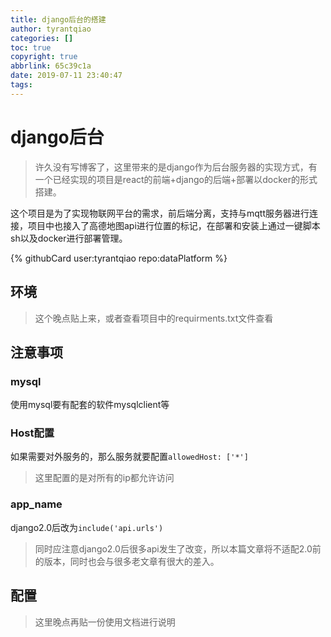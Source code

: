 ```yaml
---
title: django后台的搭建
author: tyrantqiao
categories: []
toc: true
copyright: true
abbrlink: 65c39c1a
date: 2019-07-11 23:40:47
tags:
---
```


# django后台

> 许久没有写博客了，这里带来的是django作为后台服务器的实现方式，有一个已经实现的项目是react的前端+django的后端+部署以docker的形式搭建。

这个项目是为了实现物联网平台的需求，前后端分离，支持与mqtt服务器进行连接，项目中也接入了高德地图api进行位置的标记，在部署和安装上通过一键脚本sh以及docker进行部署管理。

{% githubCard user:tyrantqiao repo:dataPlatform %}

## 环境

> 这个晚点贴上来，或者查看项目中的requirments.txt文件查看

## 注意事项

### mysql

使用mysql要有配套的软件mysqlclient等

### Host配置

如果需要对外服务的，那么服务就要配置`allowedHost: ['*']`

> 这里配置的是对所有的ip都允许访问

### app_name

django2.0后改为`include('api.urls')`

> 同时应注意django2.0后很多api发生了改变，所以本篇文章将不适配2.0前的版本，同时也会与很多老文章有很大的差入。

## 配置

> 这里晚点再贴一份使用文档进行说明
